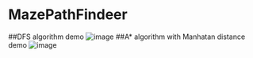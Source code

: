 # MazePathFindeer
##DFS algorithm demo 
![image](https://github.com/laughugin/MazePathFindeer/assets/90358540/416b66bc-7faf-4e9b-8bf3-972656708c3d)
##A* algorithm with Manhatan distance demo 
![image](https://github.com/laughugin/MazePathFindeer/assets/90358540/8dc119d6-e7e8-4fea-8327-d664970229e3)

